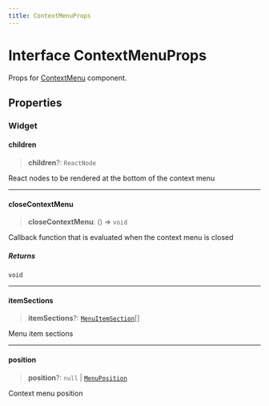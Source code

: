 ```yaml
---
title: ContextMenuProps
---
```


# Interface ContextMenuProps

Props for [ContextMenu](../functions/function.ContextMenu.md) component.

## Properties

### Widget

#### children

> **children**?: `ReactNode`

React nodes to be rendered at the bottom of the context menu

***

#### closeContextMenu

> **closeContextMenu**: () => `void`

Callback function that is evaluated when the context menu is closed

##### Returns

`void`

***

#### itemSections

> **itemSections**?: [`MenuItemSection`](../type-aliases/type-alias.MenuItemSection.md)[]

Menu item sections

***

#### position

> **position**?: `null` \| [`MenuPosition`](../type-aliases/type-alias.MenuPosition.md)

Context menu position
